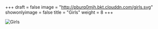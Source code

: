 +++
draft = false
image = "http://pburq0mjh.bkt.clouddn.com/girls.svg"
showonlyimage = false
title = "Girls"
weight = 8
+++

![Girls][1]

[1]: http://pburq0mjh.bkt.clouddn.com/girls.svg
